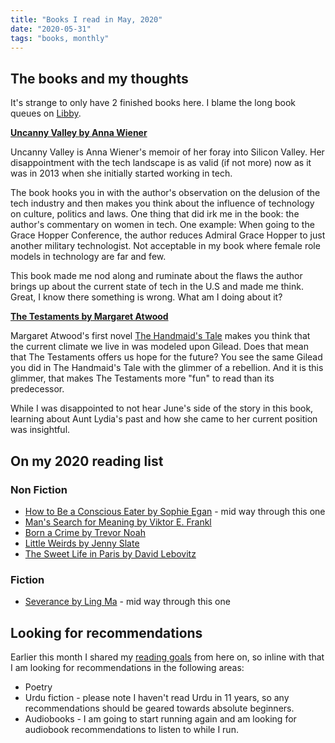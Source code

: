 ```yaml
---
title: "Books I read in May, 2020"
date: "2020-05-31"
tags: "books, monthly"
---
```


## The books and my thoughts

It's strange to only have 2 finished books here. I blame the long book queues on [Libby](https://www.overdrive.com/apps/libby/).

**[Uncanny Valley by Anna Wiener](https://www.goodreads.com/book/show/45186565-uncanny-valley?ac=1&from_search=true&qid=i791ozeuRM&rank=1)**

Uncanny Valley is Anna Wiener's memoir of her foray into Silicon Valley. Her disappointment with the tech landscape is as valid (if not more) now as it was in 2013 when she initially started working in tech. 

The book hooks you in with the author's observation on the delusion of the tech industry and then makes you think about the influence of technology on culture, politics and laws. One thing that did irk me in the book: the author's commentary on women in tech. One example: When going to the Grace Hopper Conference, the author reduces Admiral Grace Hopper to just another military technologist. Not acceptable in my book where female role models in technology are far and few. 

This book made me nod along and ruminate about the flaws the author brings up about the current state of tech in the U.S and made me think. Great, I know there something is wrong. What am I doing about it? 

**[The Testaments by Margaret Atwood](https://www.goodreads.com/book/show/42975172-the-testaments?ac=1&from_search=true&qid=LwpQqZfw5R&rank=1)**

Margaret Atwood's first novel [The Handmaid's Tale](https://www.goodreads.com/book/show/38447.The_Handmaid_s_Tale) makes you think that the current climate we live in was modeled upon Gilead. Does that mean that The Testaments offers us hope for the future? You see the same Gilead you did in The Handmaid's Tale with the glimmer of a rebellion. And it is this glimmer, that makes The Testaments more "fun" to read than its predecessor.

While I was disappointed to not hear June's side of the story in this book, learning about Aunt Lydia's past and how she came to her current position was insightful. 

## On my 2020 reading list

### Non Fiction
- [How to Be a Conscious Eater by  Sophie Egan](https://www.goodreads.com/book/show/52161173-how-to-be-a-conscious-eater?ac=1&from_search=true&qid=mj2kmjc8U1&rank=1) - mid way through this one
- [Man's Search for Meaning by Viktor E. Frankl](https://www.goodreads.com/book/show/545759.Man_s_Search_for_Ultimate_Meaning?ac=1&from_search=true&qid=B6sL98MeqR&rank=2)
- [Born a Crime by Trevor Noah](https://www.goodreads.com/book/show/29780253-born-a-crime?ac=1&from_search=true&qid=gGhoUiKoXO&rank=1)
- [Little Weirds by Jenny Slate](https://www.goodreads.com/book/show/44284906-little-weirds?ac=1&from_search=true&qid=ojGGSqdZhq&rank=1)
- [The Sweet Life in Paris by David Lebovitz](https://www.goodreads.com/book/show/6055063-the-sweet-life-in-paris?ac=1&from_search=true&qid=8XbkJlYDyx&rank=1)

### Fiction
- [Severance by Ling Ma](https://www.goodreads.com/book/show/36348525-severance?ac=1&from_search=true&qid=UPyjeRhCJG&rank=1) - mid way through this one

## Looking for recommendations

Earlier this month I shared my [reading goals](/reading-goals.md) from here on, so inline with that I am looking for recommendations in the following areas:
- Poetry
- Urdu fiction - please note I haven't read Urdu in 11 years, so any recommendations should be geared towards absolute beginners. 
- Audiobooks - I am going to start running again and am looking for audiobook recommendations to listen to while I run. 
